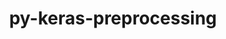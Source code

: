 ---
title: "py-keras-preprocessing"
layout: cache
categories: [package, develop]
meta: {"versions": ["1.1.2"], "compilers": ["apple-clang@=15.0.0", "gcc@=11.4.0"], "oss": ["ubuntu22.04", "ventura"], "platforms": ["darwin", "linux"], "targets": ["aarch64", "x86_64_v3"], "stacks": ["ml-darwin-aarch64-mps", "ml-linux-x86_64-cpu", "ml-linux-x86_64-cuda", "root"], "num_specs": 2, "num_specs_by_stack": {"root": 2, "ml-darwin-aarch64-mps": 1, "ml-linux-x86_64-cuda": 1, "ml-linux-x86_64-cpu": 1}}
spec_details: [{"hash": "wc2zyzetck2ays2qbykzwvizsg7r4j5p", "compiler": "apple-clang@=15.0.0", "versions": ["1.1.2"], "os": "ventura", "platform": "darwin", "target": "aarch64", "variants": ["build_system=python_pip"], "stacks": ["root", "ml-darwin-aarch64-mps"], "size": "-", "tarball": "https://binaries.spack.io/develop/build_cache/darwin-ventura-aarch64/apple-clang-15.0.0/py-keras-preprocessing-1.1.2/darwin-ventura-aarch64-apple-clang-15.0.0-py-keras-preprocessing-1.1.2-wc2zyzetck2ays2qbykzwvizsg7r4j5p.spack"}, {"hash": "5z3j2d4e233jhtbvjpqnsfivevtbog2x", "compiler": "gcc@=11.4.0", "versions": ["1.1.2"], "os": "ubuntu22.04", "platform": "linux", "target": "x86_64_v3", "variants": ["build_system=python_pip"], "stacks": ["root", "ml-linux-x86_64-cuda", "ml-linux-x86_64-cpu"], "size": "-", "tarball": "https://binaries.spack.io/develop/build_cache/linux-ubuntu22.04-x86_64_v3/gcc-11.4.0/py-keras-preprocessing-1.1.2/linux-ubuntu22.04-x86_64_v3-gcc-11.4.0-py-keras-preprocessing-1.1.2-5z3j2d4e233jhtbvjpqnsfivevtbog2x.spack"}]
---